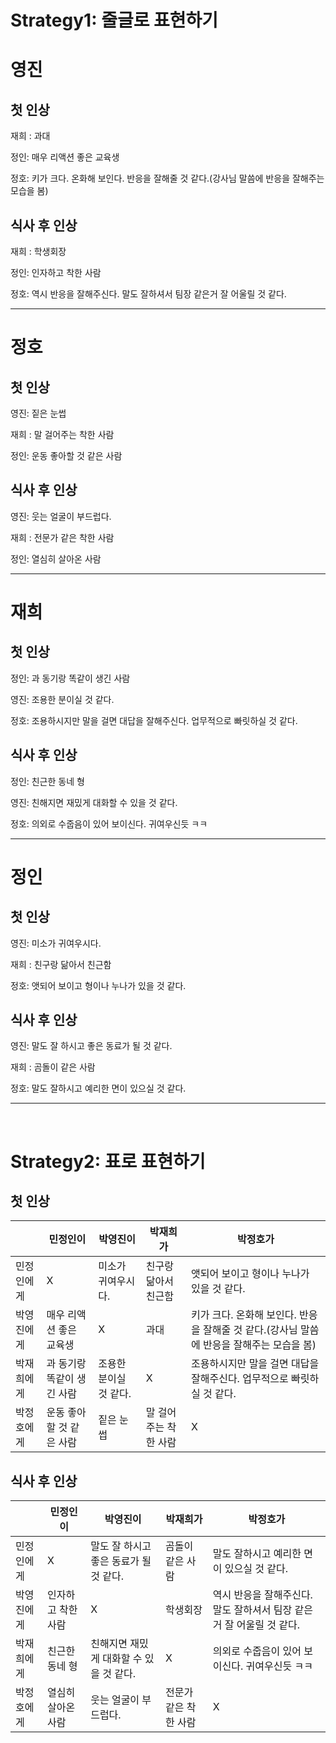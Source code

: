 # Strategy1: 줄글로 표현하기

# 영진
## 첫 인상
재희 : 과대

정인: 매우 리액션 좋은 교육생

정호: 키가 크다. 온화해 보인다. 반응을 잘해줄 것 같다.(강사님 말씀에 반응을 잘해주는 모습을 봄)

## 식사 후 인상
재희 : 학생회장

정인: 인자하고 착한 사람

정호: 역시 반응을 잘해주신다. 말도 잘하셔서 팀장 같은거 잘 어울릴 것 같다.

---
# 정호
## 첫 인상

영진: 짙은 눈썹

재희 : 말 걸어주는 착한  사람

정인: 운동 좋아할 것 같은 사람

## 식사 후 인상
영진: 웃는 얼굴이 부드럽다.

재희 : 전문가 같은 착한 사람

정인: 열심히 살아온 사람

---
# 재희
## 첫 인상
정인: 과 동기랑 똑같이 생긴 사람

영진: 조용한 분이실 것 같다.

정호: 조용하시지만 말을 걸면 대답을 잘해주신다. 업무적으로 빠릿하실 것 같다.

## 식사 후 인상
정인: 친근한 동네 형

영진: 친해지면 재밌게 대화할 수 있을 것 같다.

정호: 의외로 수줍음이 있어 보이신다. 귀여우신듯 ㅋㅋ

---
# 정인
## 첫 인상
영진: 미소가 귀여우시다.

재희 : 친구랑 닮아서 친근함

정호: 앳되어 보이고 형이나 누나가 있을 것 같다.

## 식사 후 인상
영진: 말도 잘 하시고 좋은 동료가 될 것 같다.

재희 : 곰돌이 같은 사람

정호: 말도 잘하시고 예리한 면이 있으실 것 같다.

---
<br/>

# Strategy2: 표로 표현하기

## 첫 인상

|  | 민정인이 | 박영진이 | 박재희가 | 박정호가 |
| --- | --- | --- | --- | --- |
| 민정인에게 | X | 미소가 귀여우시다. | 친구랑 닮아서 친근함 | 앳되어 보이고 형이나 누나가 있을 것 같다. |
| 박영진에게 | 매우 리액션 좋은 교육생| X | 과대 | 키가 크다. 온화해 보인다. 반응을 잘해줄 것 같다.(강사님 말씀에 반응을 잘해주는 모습을 봄) |
| 박재희에게 | 과 동기랑 똑같이 생긴 사람| 조용한 분이실 것 같다.| X | 조용하시지만 말을 걸면 대답을 잘해주신다. 업무적으로 빠릿하실 것 같다.|
| 박정호에게 | 운동 좋아할 것 같은 사람 | 짙은 눈썹 | 말 걸어주는 착한  사람 | X |

## 식사 후 인상

|  | 민정인이 | 박영진이 | 박재희가 | 박정호가 |
| --- | --- | --- | --- | --- |
| 민정인에게 | X | 말도 잘 하시고 좋은 동료가 될 것 같다.| 곰돌이 같은 사람| 말도 잘하시고 예리한 면이 있으실 것 같다. |
| 박영진에게 |  인자하고 착한 사람| X | 학생회장| 역시 반응을 잘해주신다. 말도 잘하셔서 팀장 같은거 잘 어울릴 것 같다.|
| 박재희에게 | 친근한 동네 형| 친해지면 재밌게 대화할 수 있을 것 같다. | X | 의외로 수줍음이 있어 보이신다. 귀여우신듯 ㅋㅋ|
| 박정호에게 | 열심히 살아온 사람 | 웃는 얼굴이 부드럽다. | 전문가 같은 착한 사람 | X |
